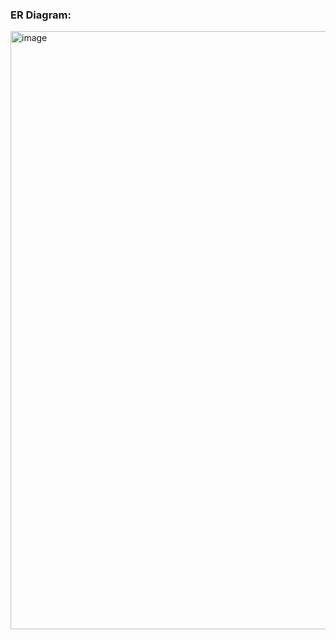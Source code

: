 


### ER Diagram: 

<img width="957" alt="image" src="https://user-images.githubusercontent.com/25025762/153821335-cdafbd3a-f133-44a8-b6d0-e0d778d69775.png">
